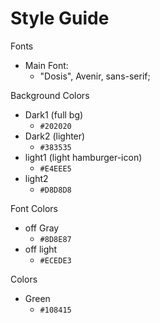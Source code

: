 # Style Guide

Fonts
* Main Font:
  * "Dosis", Avenir, sans-serif;

Background Colors
* Dark1 (full bg)
  * `#202020`
* Dark2 (lighter)
  * `#383535`
* light1 (light hamburger-icon)
  * `#E4EEE5`
* light2
  * `#D8D8D8`

Font Colors
* off Gray
  * `#8D8E87`
* off light
  * `#ECEDE3`

Colors
* Green
  * `#108415`
